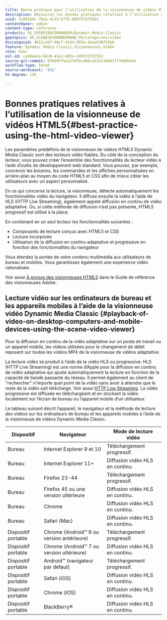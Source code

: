 ```yaml
---
title: Bonne pratique pour l’utilisation de la visionneuse de vidéos HTML5
description: Découvrez les bonnes pratiques relatives à l’utilisation de la visionneuse de vidéos HTML5.
uuid: 3c8924dc-7bea-4c25-b77b-005f57b71b64
contentOwner: admin
content-type: reference
products: SG_EXPERIENCEMANAGER/Dynamic-Media-Classic
geptopics: SG_SCENESEVENONDEMAND_PK/categories/video
discoiquuid: 4b11cab7-88cf-42dd-8554-2eea530753bb
feature: Dynamic Media Classic,Visionneuses,Vidéo
role: User
exl-id: ce49e4ce-8dc0-41e1-865a-249f23757553
source-git-commit: df689ff5a127bfbc400ca5331168d1ff7bb0b42e
workflow-type: tm+mt
source-wordcount: '431'
ht-degree: 13%

---
```


# Bonnes pratiques relatives à l’utilisation de la visionneuse de vidéos HTML5{#best-practice-using-the-html-video-viewer}

Les paramètres prédéfinis de la visionneuse de vidéos HTML5 Dynamic Media Classic sont des lecteurs vidéo fiables. Du côté de la conception du lecteur, vous pouvez créer l’ensemble des fonctionnalités du lecteur vidéo à l’aide d’outils de développement web standard. Vous pouvez, par exemple, concevoir les boutons, les commandes et les affiches personnalisées en arrière-plan au moyen du code HTML5 et CSS afin de mieux cibler les utilisateurs avec un aspect personnalisé.

En ce qui concerne la lecture, la visionneuse, détecte automatiquement les fonctionnalités vidéo du navigateur. Il diffuse ensuite la vidéo à l’aide de HLS (HTTP Live Streaming), également appelé diffusion en continu de vidéo adaptative. Ou, si cette méthode de diffusion n’est pas présente, HTML5 progressif est utilisé à la place.

En combinant en un seul lecteur les fonctionnalités suivantes :

* Composants de lecture conçus avec HTML5 et CSS
* Lecture incorporée
* Utilisation de la diffusion en continu adaptative et progressive en fonction des fonctionnalités du navigateur

Vous étendez la portée de votre contenu multimédia aux utilisateurs de bureau et mobiles. Vous garantissez également une expérience vidéo rationalisée.

Voir aussi [À propos des visionneuses HTML5](https://experienceleague.adobe.com/docs/dynamic-media-developer-resources/library/viewers-for-aem-assets-only/c-html5-aem-asset-viewers.html?lang=en#viewers-for-aem-assets-only) dans le Guide de référence des visionneuses Adobe.

## Lecture vidéo sur les ordinateurs de bureau et les appareils mobiles à l’aide de la visionneuse vidéo Dynamic Media Classic {#playback-of-video-on-desktop-computers-and-mobile-devices-using-the-scene-video-viewer}

Pour la diffusion en continu de la vidéo adaptative sur un poste de travail ou un appareil mobile, les vidéos utilisées pour le changement de débit reposent sur toutes les vidéos MP4 de la visionneuse de vidéos adaptative.

La lecture vidéo se produit à l’aide de la vidéo HLS ou progressive. HLS (HTTP Live Streaming) est une norme d’Apple pour la diffusion en continu de vidéo adaptative qui ajuste automatiquement la lecture en fonction de la capacité de bande passante du réseau. Il permet également au client de &quot;rechercher&quot; n’importe quel point de la vidéo sans avoir à attendre que le reste de la vidéo soit téléchargé. Voir aussi [HTTP Live Streaming](https://developer.apple.com/streaming/). La vidéo progressive est diffusée en téléchargeant et en stockant la vidéo localement sur l’écran de bureau ou l’appareil mobile d’un utilisateur.

Le tableau suivant décrit l’appareil, le navigateur et la méthode de lecture des vidéos sur les ordinateurs de bureau et les appareils mobiles à l’aide de la visionneuse de vidéos Dynamic Media Classic.

| Dispositif | Navigateur | Mode de lecture vidéo |
|--- |--- |--- |
| Bureau | Internet Explorer 9 et 10 | Téléchargement progressif. |
| Bureau | Internet Explorer 11+ | Diffusion vidéo HLS en continu. |
| Bureau | Firefox 23-44 | Téléchargement progressif. |
| Bureau | Firefox 45 ou une version ultérieure | Diffusion vidéo HLS en continu. |
| Bureau | Chrome | Diffusion vidéo HLS en continu. |
| Bureau | Safari (Mac) | Diffusion vidéo HLS en continu. |
| Dispositif portable | Chrome (Android™ 6 ou version antérieure) | Téléchargement progressif. |
| Dispositif portable | Chrome (Android™ 7 ou version ultérieure) | Diffusion vidéo HLS en continu. |
| Dispositif portable | Android™ (navigateur par défaut) | Téléchargement progressif. |
| Dispositif portable | Safari (iOS) | Diffusion vidéo HLS en continu. |
| Dispositif portable | Chrome (iOS) | Diffusion vidéo HLS en continu. |
| Dispositif portable | BlackBerry® | Diffusion vidéo HLS en continu. |
